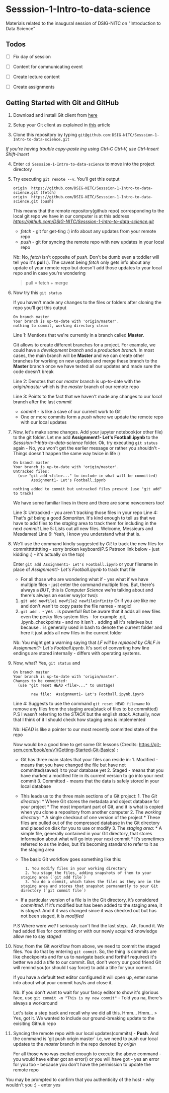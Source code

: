# Sesssion-1-Intro-to-data-science
Materials related to the inaugural session of DSIG-NITC on "Introduction to Data Science"


## Todos

- [ ] Fix day of session
- [ ] Content for communicating event
- [ ] Create lecture content
- [ ] Create assignments


## Getting Started with Git and GitHub
1. Download and install Git client from [here](https://git-scm.com/downloads)


2. Setup your Git client as explained in [this](https://git-scm.com/book/en/v2/Getting-Started-First-Time-Git-Setup) article


3. Clone this repository by typing `git@github.com:DSIG-NITC/Sesssion-1-Intro-to-data-science.git`

  *If you're having trouble copy-paste ing using Ctrl-C Ctrl-V, use Ctrl-Insert Shift-Insert*



4. Enter `cd Sesssion-1-Intro-to-data-science` to move into the project directory


5. Try executing `git remote --v`. You'll get this output

    ```
    origin  https://github.com/DSIG-NITC/Sesssion-1-Intro-to-data-science.git (fetch)
    origin  https://github.com/DSIG-NITC/Sesssion-1-Intro-to-data-science.git (push)
    ```
    This means that the remote repository(github repo) corresponding to the local git repo we have in our computer is at this address *https://github.com/DSIG-NITC/Sesssion-1-Intro-to-data-science.git*

    * *fetch* - git for get-ting :) info about any updates from your remote repo
    * *push* - git for syncing the remote repo with new updates in your local repo

    Nb: No, *fetch* isn't opposite of *push*. Don't be dumb even a toddler will tell you it's **pull** :). The caveat being *fetch* only gets info about any update of your remote repo but doesn't add those updates to your local repo and in case you're wondering 
    > pull = fetch + merge


6. Now try this `git status`

    If you haven't made any changes to the files or folders after cloning the repo you'll get this output
    ```
    On branch master
    Your branch is up-to-date with 'origin/master'.
    nothing to commit, working directory clean
    ```
    Line 1: Mentions that we're currently in a branch called **Master**.

    Git allows to create different branches for a project. For example, we could have a *development branch* and a *production branch*. In most cases, the main branch will be **Master** and we can create other branches for working on new updates and merge these branch to the **Master** branch once we have tested all our updates and made sure the code doesn't break

    Line 2: Denotes that our *master* branch is up-to-date with the *origin/master* which is the *master* branch of our remote repo

    Line 3: Points to the fact that we haven't made any changes to our *local* branch after the last *commit*

    * *commit* - is like a save of our current work to Git
    * One or more commits form a *push* where we update the remote repo with our local updates


7. Now, let's make some changes. Add your jupyter notebook(or other file) to the git folder. Let me add **Assignment1- Let's Football.ipynb** to the *Sesssion-1-Intro-to-data-science* folder. Ok, try executing `git status` again - No, you won't get the earlier message or rather you shouldn't - Things doesn't happen the same way twice in life :)
    ```
    On branch master
    Your branch is up-to-date with 'origin/master'.
    Untracked files:
      (use "git add <file>..." to include in what will be committed)
            Assignment1- Let's Football.ipynb

    nothing added to commit but untracked files present (use "git add" to track)
    ```
    We have some familiar lines in there and there are some newcomers too!

    Line 3: Untracked - you aren't tracking those files in your repo
    Line 4: That's *git* being a good *Samaritan*. It's kind enough to tell us that we have to add files to the *staging* area to track them for including in the next *commit*
    Line 5: Lists out all new files. Welcome, Messieurs and Mesdames!
    Line 6: Yeah, I know you understand what that is.


8. We'll use the command kindly suggested by *Git* to track the new files for committtttttttting - sorry broken keyboard(P.S Patreon link below - just kidding :) - it's actually on the top)


    Enter `git add Assignment1- Let's Football.ipynb` or your filename in place of *Assignment1- Let's Football.ipynb* to track that file

    * For all those who are wondering what if - yes what if we have multiple files - just enter the command multiple files. But, there's always a *BUT*, this is *Computer Science* we're talking about and there's always an easier way(or two):
    1. `git add newfile1 newfile2 newfileinfinity`
    Or if you are like me and don't wan't to copy paste the file names - magic!
    2. `git add .` - yes `.` is powerful! But be aware that it adds all new files even the pesky files system files - for example .git, .ipynb_checkpoints - and no it isn't `.` adding all it's relatives but because `.` is generally used in bash to denote the current folder and here it just adds all new files in the current folder

    Nb: You might get a warning saying that *LF will be replaced by CRLF in Assignment1- Let's Football.ipynb*. It's sort of converting how line endings are stored internally - differs with operating systems.


9. Now, what? Yes, `git status` and 
      ```
      On branch master
      Your branch is up-to-date with 'origin/master'.
      Changes to be committed:
        (use "git reset HEAD <file>..." to unstage)

              new file:  Assignment1- Let's Football.ipynb.ipynb
      ```
      Line 4: Suggests to use the command `git reset HEAD filename` to remove any files from the staging area(stack of files to be committed)
      P.S I wasn't referring to the *STACK* but the english *stack*. Actually, now that I think of it I should check how staging area is implemented

      Nb: *HEAD* is like a pointer to our most recently committed state of the repo

      Now would be a good time to get some Git lessons (Credits: https://git-scm.com/book/en/v1/Getting-Started-Git-Basics) :
      * Git has three main states that your files can reside in: 
              1. Modified - means that you have changed the file but have not committed(saved) it to your database yet
              2. Staged - means that you have marked a modified file in its current version to go into your next commit
              3. Committed - means that the data is safely stored in your local database
      * This leads us to the three main sections of a Git project: 
              1. The *Git directory*:
                      * Where Git stores the metadata and object database for your project
                      * The most important part of Git, and it is what is copied when you clone a repository from another computer
              2. The *working directory*:
                      * A single checkout of one version of the project
                      * These files are pulled out of the compressed database in the Git directory and placed on disk for you to use or modify
              3. The *staging area*:
                      * A simple file, generally contained in your Git directory, that stores information about what will go into your next commit
                      * It’s sometimes referred to as the index, but it’s becoming standard to refer to it as the staging area

      * The basic Git workflow goes something like this:

              1. You modify files in your working directory
              2. You stage the files, adding snapshots of them to your staging area (`git add file`)
              3. You do a commit, which takes the files as they are in the staging area and stores that snapshot permanently to your Git directory (`git commit file`)

      * If a particular version of a file is in the Git directory, it’s considered *committed*. If it’s modified but has been added to the staging area, it is *staged*. And if it was changed since it was checked out but has not been staged, it is *modified*


      P.S Where were we? I seriously can't find the last step... Ah, found it. We had added files for committing or with our newly acquired knowledge allow me to say *staged*


10. Now, from the Git workflow from above, we need to commit the staged files. You do that by entering `git commit`. So, the thing is commits are like checkpoints and for us to navigate back and forth(if required) it's better we add a *title* to our commit. But, don't worry our good friend Git will remind you(or should I say force) to add a title for your commit.

      If you have a default text editor configured it will open up, enter some info about what your commit has/is and close it.

      Nb: If you don't want to wait for your fancy editor to show it's glorious face, use `git commit -m "This is my new commit"` - Told you na, there's always a workaround


      Let's take a step back and recall why we did all this. Hmm... Hmm...
         > Yes, got it. We wanted to include our ground-breaking update to the exisiting Github repo


11. Syncing the remote repo with our local updates(commits) - **Push**. And the command is 'git push origin master` i.e, we need to push our local updates to the *master* branch in the repo denoted by *origin*

    For all those who was excited enough to execute the above command - you would have either got an error() or you will have got - yes an error for you too - because you don't have the permission to update the remote repo

You may be prompted to confirm that you authenticity of the host - why wouldn't you :) - enter *yes* 
